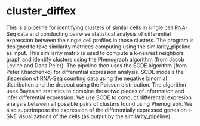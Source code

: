 # cluster_diffex

This is a pipeline for identifying clusters of similar cells in single cell RNA-Seq data and conducting pairwise statistical analysis of differential expression between the single cell profiles in those clusters. The program is designed to take similarity matrices computing using the similarity_pipeline as input. This similarity matrix is used to compute a k-nearest neighbors graph and identify clusters using the Phenograph algorithm (from Jacob Levine and Dana Pe'er). The pipeline then uses the SCDE algorithm (from Peter Kharchenko) for differential expression analysis. SCDE models the dispersion of RNA-Seq counting data using the negative binomial distribution and the dropout using the Poisson distribution. The algorithm uses Bayesian statistics to combine these two pieces of information and infer differential expression. We use SCDE to conduct differential expresion analysis between all possible pairs of clusters found using Phenograph. We also superimpose the expression of the differentially expressed genes on t-SNE visualizations of the cells (as output by the similarity_pipeline).
